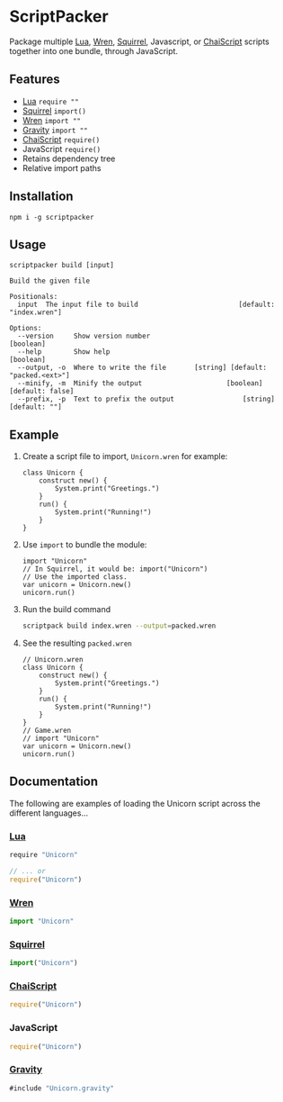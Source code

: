 # ScriptPacker

Package multiple [Lua](https://www.lua.org/), [Wren](http://wren.io), [Squirrel](http://squirrel-lang.org/), Javascript, or [ChaiScript](http://chaiscript.com/) scripts together into one bundle, through JavaScript.

## Features

- [Lua](https://www.lua.org/) `require ""`
- [Squirrel](http://squirrel-lang.org) `import()`
- [Wren](http://wren.io) `import ""`
- [Gravity](https://github.com/marcobambini/gravity) `import ""`
- [ChaiScript](http://chaiscript.com) `require()`
- JavaScript `require()`
- Retains dependency tree
- Relative import paths

## Installation

```
npm i -g scriptpacker
```

## Usage

```
scriptpacker build [input]

Build the given file

Positionals:
  input  The input file to build                         [default: "index.wren"]

Options:
  --version     Show version number                                    [boolean]
  --help        Show help                                              [boolean]
  --output, -o  Where to write the file       [string] [default: "packed.<ext>"]
  --minify, -m  Minify the output                     [boolean] [default: false]
  --prefix, -p  Text to prefix the output                 [string] [default: ""]
```

## Example

1. Create a script file to import, `Unicorn.wren` for example:
	``` wren
	class Unicorn {
		construct new() {
			System.print("Greetings.")
		}
		run() {
			System.print("Running!")
		}
	}
	```

2. Use `import` to bundle the module:
	``` wren
	import "Unicorn"
	// In Squirrel, it would be: import("Unicorn")
	// Use the imported class.
	var unicorn = Unicorn.new()
	unicorn.run()
	```

3. Run the build command
	``` bash
	scriptpack build index.wren --output=packed.wren
	```

4. See the resulting `packed.wren`
	``` wren
	// Unicorn.wren
	class Unicorn {
		construct new() {
			System.print("Greetings.")
		}
		run() {
			System.print("Running!")
		}
	}
	// Game.wren
	// import "Unicorn"
	var unicorn = Unicorn.new()
	unicorn.run()
	```

## Documentation

The following are examples of loading the Unicorn script across the different languages...

### [Lua](https://www.lua.org)

``` javascript
require "Unicorn"

// ... or
require("Unicorn")
```

### [Wren](https://github.com/wren-lang/wren)

``` javascript
import "Unicorn"
```

### [Squirrel](http://www.squirrel-lang.org)

``` javascript
import("Unicorn")
```

### [ChaiScript](http://chaiscript.com)

``` javascript
require("Unicorn")
```

### JavaScript

``` javascript
require("Unicorn")
```

### [Gravity](https://github.com/marcobambini/gravity)

``` swift
#include "Unicorn.gravity"
```
